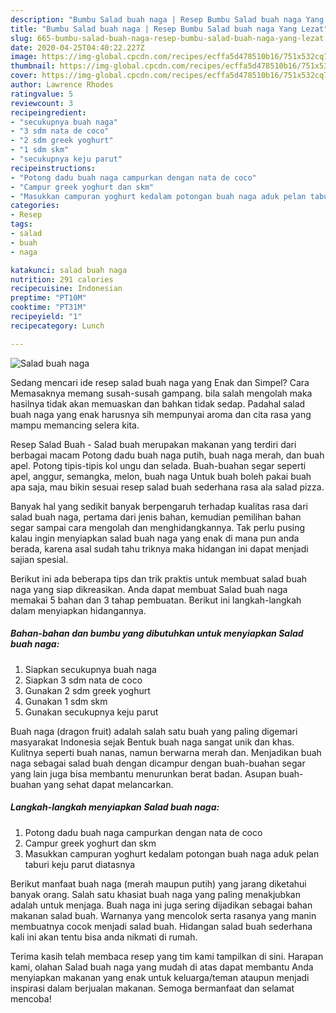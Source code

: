 ```yaml
---
description: "Bumbu Salad buah naga | Resep Bumbu Salad buah naga Yang Lezat"
title: "Bumbu Salad buah naga | Resep Bumbu Salad buah naga Yang Lezat"
slug: 665-bumbu-salad-buah-naga-resep-bumbu-salad-buah-naga-yang-lezat
date: 2020-04-25T04:40:22.227Z
image: https://img-global.cpcdn.com/recipes/ecffa5d478510b16/751x532cq70/salad-buah-naga-foto-resep-utama.jpg
thumbnail: https://img-global.cpcdn.com/recipes/ecffa5d478510b16/751x532cq70/salad-buah-naga-foto-resep-utama.jpg
cover: https://img-global.cpcdn.com/recipes/ecffa5d478510b16/751x532cq70/salad-buah-naga-foto-resep-utama.jpg
author: Lawrence Rhodes
ratingvalue: 5
reviewcount: 3
recipeingredient:
- "secukupnya buah naga"
- "3 sdm nata de coco"
- "2 sdm greek yoghurt"
- "1 sdm skm"
- "secukupnya keju parut"
recipeinstructions:
- "Potong dadu buah naga campurkan dengan nata de coco"
- "Campur greek yoghurt dan skm"
- "Masukkan campuran yoghurt kedalam potongan buah naga aduk pelan taburi keju parut diatasnya"
categories:
- Resep
tags:
- salad
- buah
- naga

katakunci: salad buah naga 
nutrition: 291 calories
recipecuisine: Indonesian
preptime: "PT10M"
cooktime: "PT31M"
recipeyield: "1"
recipecategory: Lunch

---
```



![Salad buah naga](https://img-global.cpcdn.com/recipes/ecffa5d478510b16/751x532cq70/salad-buah-naga-foto-resep-utama.jpg)

Sedang mencari ide resep salad buah naga yang Enak dan Simpel? Cara Memasaknya memang susah-susah gampang. bila salah mengolah maka hasilnya tidak akan memuaskan dan bahkan tidak sedap. Padahal salad buah naga yang enak harusnya sih mempunyai aroma dan cita rasa yang mampu memancing selera kita.

Resep Salad Buah - Salad buah merupakan makanan yang terdiri dari berbagai macam Potong dadu buah naga putih, buah naga merah, dan buah apel. Potong tipis-tipis kol ungu dan selada. Buah-buahan segar seperti apel, anggur, semangka, melon, buah naga Untuk buah boleh pakai buah apa saja, mau bikin sesuai resep salad buah sederhana rasa ala salad pizza.

Banyak hal yang sedikit banyak berpengaruh terhadap kualitas rasa dari salad buah naga, pertama dari jenis bahan, kemudian pemilihan bahan segar sampai cara mengolah dan menghidangkannya. Tak perlu pusing kalau ingin menyiapkan salad buah naga yang enak di mana pun anda berada, karena asal sudah tahu triknya maka hidangan ini dapat menjadi sajian spesial.


Berikut ini ada beberapa tips dan trik praktis untuk membuat salad buah naga yang siap dikreasikan. Anda dapat membuat Salad buah naga memakai 5 bahan dan 3 tahap pembuatan. Berikut ini langkah-langkah dalam menyiapkan hidangannya.

<!--inarticleads1-->

##### Bahan-bahan dan bumbu yang dibutuhkan untuk menyiapkan Salad buah naga:

1. Siapkan secukupnya buah naga
1. Siapkan 3 sdm nata de coco
1. Gunakan 2 sdm greek yoghurt
1. Gunakan 1 sdm skm
1. Gunakan secukupnya keju parut


Buah naga (dragon fruit) adalah salah satu buah yang paling digemari masyarakat Indonesia sejak Bentuk buah naga sangat unik dan khas. Kulitnya seperti buah nanas, namun berwarna merah dan. Menjadikan buah naga sebagai salad buah dengan dicampur dengan buah-buahan segar yang lain juga bisa membantu menurunkan berat badan. Asupan buah-buahan yang sehat dapat melancarkan. 

<!--inarticleads2-->

##### Langkah-langkah menyiapkan Salad buah naga:

1. Potong dadu buah naga campurkan dengan nata de coco
1. Campur greek yoghurt dan skm
1. Masukkan campuran yoghurt kedalam potongan buah naga aduk pelan taburi keju parut diatasnya


Berikut manfaat buah naga (merah maupun putih) yang jarang diketahui banyak orang. Salah satu khasiat buah naga yang paling menakjubkan adalah untuk menjaga. Buah naga ini juga sering dijadikan sebagai bahan makanan salad buah. Warnanya yang mencolok serta rasanya yang manin membuatnya cocok menjadi salad buah. Hidangan salad buah sederhana kali ini akan tentu bisa anda nikmati di rumah. 

Terima kasih telah membaca resep yang tim kami tampilkan di sini. Harapan kami, olahan Salad buah naga yang mudah di atas dapat membantu Anda menyiapkan makanan yang enak untuk keluarga/teman ataupun menjadi inspirasi dalam berjualan makanan. Semoga bermanfaat dan selamat mencoba!
